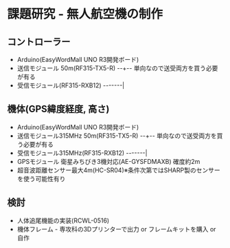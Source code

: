 # 課題研究 - 無人航空機の制作

<h2>コントローラー</h2>
<ul>
	<li>Arduino(EasyWordMall UNO R3開発ボード)</li>
	<li>送信モジュール 50m(RF315-TX5-R) --+-- 単向なので送受両方を買う必要が有る</li>
	<li>受信モジュール(RF315-RXB12) -------|</li>
</ul>

<h2>機体(GPS緯度経度, 高さ)</h2>
<ul>
	<li>Arduino(EasyWordMall UNO R3開発ボード)</li>
	<li>送信モジュール315MHz 50m(RF315-TX5-R) --+-- 単向なので送受両方を買う必要が有る</li>
	<li>受信モジュール315MHz(RF315-RXB12) -------|</li>
	<li>GPSモジュール 衛星みちびき3機対応(AE-GYSFDMAXB) 確度約2m</li>
	<li>超音波距離センサー最大4m(HC-SR04)※条件次第ではSHARP製のセンサーを使う可能性有り</li>
</ul>

<h2>検討</h2>
<ul>
	<li>人体追尾機能の実装(RCWL-0516)</li>
	<li>機体フレーム - 専攻科の3Dプリンターで出力 or フレームキットを購入 or 自作
</ul>
